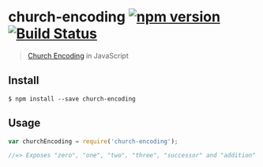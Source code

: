 # church-encoding [![npm version](https://badge.fury.io/js/church-encoding.svg)](http://badge.fury.io/js/church-encoding) [![Build Status](https://travis-ci.org/andrepoleza/church-encoding.svg?branch=master)](https://travis-ci.org/andrepoleza/church-encoding)

> [Church Encoding](http://en.wikipedia.org/wiki/Church_encoding) in JavaScript

## Install

```
$ npm install --save church-encoding
```


## Usage

```js
var churchEncoding = require('church-encoding');

//=> Exposes "zero", "one", "two", "three", "successor" and "addition" as functions (for now)
```
